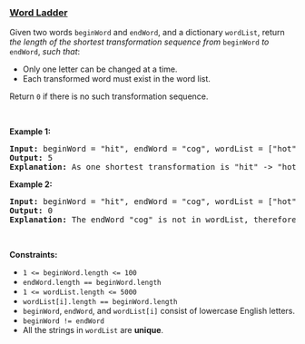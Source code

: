 ### [Word Ladder](https://leetcode.com/problems/word-ladder)

<p>Given two words <code>beginWord</code> and <code>endWord</code>, and a dictionary <code>wordList</code>, return <em>the length of the shortest transformation sequence from</em> <code>beginWord</code> <em>to</em> <code>endWord</code>, <em>such that</em>:</p>

<ul>
	<li>Only one letter can be changed at a time.</li>
	<li>Each transformed word must exist in the word list.</li>
</ul>

<p>Return <code>0</code> if there is no such transformation sequence.</p>

<p>&nbsp;</p>
<p><strong>Example 1:</strong></p>

<pre>
<strong>Input:</strong> beginWord = &quot;hit&quot;, endWord = &quot;cog&quot;, wordList = [&quot;hot&quot;,&quot;dot&quot;,&quot;dog&quot;,&quot;lot&quot;,&quot;log&quot;,&quot;cog&quot;]
<strong>Output:</strong> 5
<strong>Explanation:</strong> As one shortest transformation is &quot;hit&quot; -&gt; &quot;hot&quot; -&gt; &quot;dot&quot; -&gt; &quot;dog&quot; -&gt; &quot;cog&quot;, return its length 5.
</pre>

<p><strong>Example 2:</strong></p>

<pre>
<strong>Input:</strong> beginWord = &quot;hit&quot;, endWord = &quot;cog&quot;, wordList = [&quot;hot&quot;,&quot;dot&quot;,&quot;dog&quot;,&quot;lot&quot;,&quot;log&quot;]
<strong>Output:</strong> 0
<strong>Explanation:</strong> The endWord &quot;cog&quot; is not in wordList, therefore no possible transformation.
</pre>

<p>&nbsp;</p>
<p><strong>Constraints:</strong></p>

<ul>
	<li><code>1 &lt;=&nbsp;beginWord.length &lt;= 100</code></li>
	<li><code>endWord.length == beginWord.length</code></li>
	<li><code>1 &lt;= wordList.length &lt;= 5000</code></li>
	<li><code>wordList[i].length ==&nbsp;beginWord.length</code></li>
	<li><code>beginWord</code>,&nbsp;<code>endWord</code>, and&nbsp;<code>wordList[i]</code> consist of lowercase English letters.</li>
	<li><code>beginWord !=&nbsp;endWord</code></li>
	<li>All the strings in&nbsp;<code>wordList</code> are <strong>unique</strong>.</li>
</ul>
